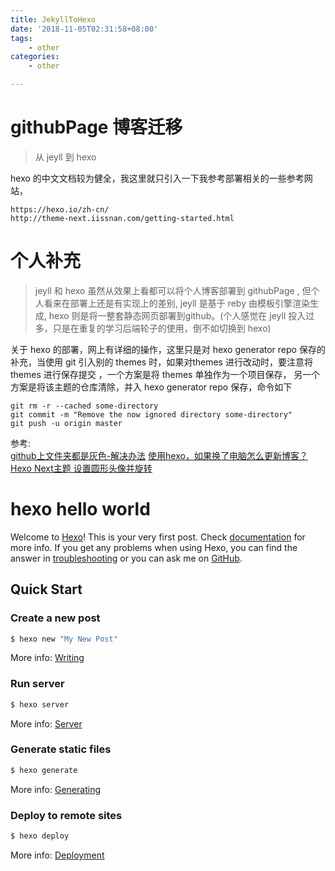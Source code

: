 ```yaml
---
title: JekyllToHexo
date: '2018-11-05T02:31:58+08:00'
tags:
    - other
categories:
    - other

---
```



# githubPage 博客迁移

>  从 jeyll 到 hexo

hexo 的中文文档较为健全，我这里就只引入一下我参考部署相关的一些参考网站，
```
https://hexo.io/zh-cn/
http://theme-next.iissnan.com/getting-started.html
```

# 个人补充

> jeyll 和 hexo 虽然从效果上看都可以将个人博客部署到 githubPage , 但个人看来在部署上还是有实现上的差别, jeyll 是基于 reby 由模板引擎渲染生成, hexo 则是将一整套静态网页部署到github。(个人感觉在 jeyll 投入过多，只是在重复的学习后端轮子的使用，倒不如切换到 hexo)

关于 hexo 的部署，网上有详细的操作，这里只是对 hexo generator repo 保存的补充，当使用 git 引入别的 themes 时，如果对themes 进行改动时，要注意将 themes 进行保存提交 ，一个方案是将 themes 单独作为一个项目保存， 另一个方案是将该主题的仓库清除，并入 hexo generator repo 保存，命令如下
```shell
git rm -r --cached some-directory
git commit -m "Remove the now ignored directory some-directory"
git push -u origin master
```

参考:  
[github上文件夹都是灰色-解决办法](https://blog.csdn.net/XIAOZHUXMEN/article/details/51536967?locationNum=11)
[使用hexo，如果换了电脑怎么更新博客？](https://www.zhihu.com/question/21193762)
[Hexo Next主题 设置圆形头像并旋转](https://www.cnblogs.com/zjcao/p/9275103.html)

# hexo hello world


Welcome to [Hexo](https://hexo.io/)! This is your very first post. Check [documentation](https://hexo.io/docs/) for more info. If you get any problems when using Hexo, you can find the answer in [troubleshooting](https://hexo.io/docs/troubleshooting.html) or you can ask me on [GitHub](https://github.com/hexojs/hexo/issues).

## Quick Start

### Create a new post

``` bash
$ hexo new "My New Post"
```

More info: [Writing](https://hexo.io/docs/writing.html)

### Run server

``` bash
$ hexo server
```

More info: [Server](https://hexo.io/docs/server.html)

### Generate static files

``` bash
$ hexo generate
```

More info: [Generating](https://hexo.io/docs/generating.html)

### Deploy to remote sites

``` bash
$ hexo deploy
```

More info: [Deployment](https://hexo.io/docs/deployment.html)

